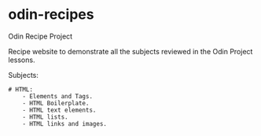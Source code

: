 # odin-recipes

Odin Recipe Project

Recipe website to demonstrate all the subjects reviewed in the Odin Project lessons.

Subjects:

    # HTML:
        - Elements and Tags.
        - HTML Boilerplate.
        - HTML text elements.
        - HTML lists.
        - HTML links and images.

